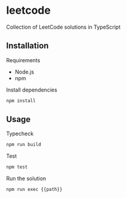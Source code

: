 # leetcode

Collection of LeetCode solutions in TypeScript

## Installation

Requirements

- Node.js
- npm

Install dependencies

```sh
npm install
```

## Usage

Typecheck

```sh
npm run build
```

Test

```sh
npm test
```

Run the solution

```sh
npm run exec {{path}}
```
